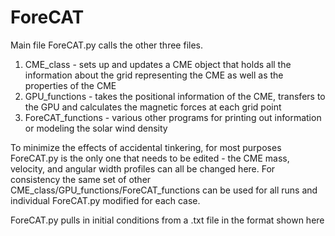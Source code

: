 # ForeCAT
Main file ForeCAT.py calls the other three files.   
1. CME_class - sets up and updates a CME object that holds all the information about the grid representing the CME as well as the properties of the CME  
2. GPU_functions - takes the positional information of the CME, transfers to the GPU and calculates the magnetic forces at each grid point  
3. ForeCAT_functions - various other programs for printing out information or modeling the solar wind density  
  
To minimize the effects of accidental tinkering, for most purposes ForeCAT.py is the only one that needs to be edited - the CME mass, velocity, and angular width profiles can all be changed here.  For consistency the same set of other CME_class/GPU_functions/ForeCAT_functions can be used for all runs and individual ForeCAT.py modified for each case.  
  
ForeCAT.py pulls in initial conditions from a .txt file in the format shown here
